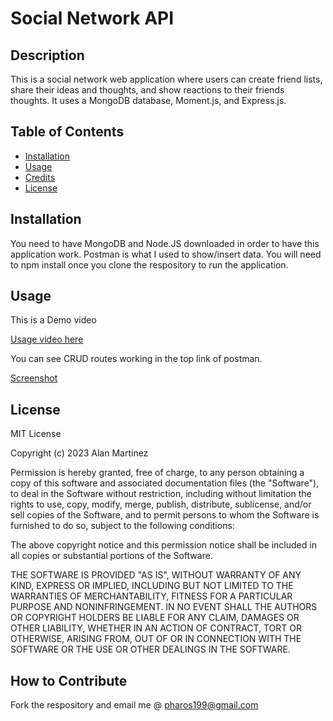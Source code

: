 # Social Network API

## Description

This is a social network web application where users can create friend lists, share their ideas and thoughts, and show reactions to their friends thoughts. It uses a MongoDB database, Moment.js, and Express.js.

## Table of Contents


- [Installation](#installation)
- [Usage](#usage)
- [Credits](#credits)
- [License](#license)

## Installation

You need to have MongoDB and Node.JS downloaded in order to have this application work. Postman is what I used to show/insert data. You will need to npm install once you clone the respository to run the application.

## Usage

This is a Demo video

[Usage video here](https://drive.google.com/file/d/1uWIJgAF1AL66HOLdSyyRmPZh3J_c_GXG/view)

You can see CRUD routes working in the top link of postman.

[Screenshot](./images/postman.jpg)


## License

MIT License

Copyright (c) 2023 Alan Martinez

Permission is hereby granted, free of charge, to any person obtaining a copy
of this software and associated documentation files (the "Software"), to deal
in the Software without restriction, including without limitation the rights
to use, copy, modify, merge, publish, distribute, sublicense, and/or sell
copies of the Software, and to permit persons to whom the Software is
furnished to do so, subject to the following conditions:

The above copyright notice and this permission notice shall be included in all
copies or substantial portions of the Software.

THE SOFTWARE IS PROVIDED "AS IS", WITHOUT WARRANTY OF ANY KIND, EXPRESS OR
IMPLIED, INCLUDING BUT NOT LIMITED TO THE WARRANTIES OF MERCHANTABILITY,
FITNESS FOR A PARTICULAR PURPOSE AND NONINFRINGEMENT. IN NO EVENT SHALL THE
AUTHORS OR COPYRIGHT HOLDERS BE LIABLE FOR ANY CLAIM, DAMAGES OR OTHER
LIABILITY, WHETHER IN AN ACTION OF CONTRACT, TORT OR OTHERWISE, ARISING FROM,
OUT OF OR IN CONNECTION WITH THE SOFTWARE OR THE USE OR OTHER DEALINGS IN THE
SOFTWARE.


## How to Contribute

Fork the respository and email me @ pharos199@gmail.com